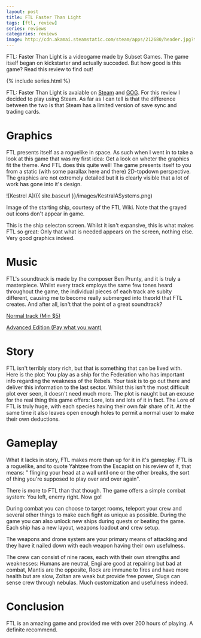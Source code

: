 ```yaml
---
layout: post
title: FTL Faster Than Light
tags: [ftl, review]
series: reviews
categories: reviews
image: http://cdn.akamai.steamstatic.com/steam/apps/212680/header.jpg?t=1447355877
---
```

FTL: Faster Than Light is a videogame made by Subset Games. The game itself began on kickstarter and actually succeded. But how good is this game? Read this review to find out!

{% include series.html %}

FTL: Faster Than Light is avaiable on [Steam](http://store.steampowered.com/app/212680/) and [GOG](www.gog.com/game/faster_than_light). For this review I decided to play using Steam. As far as I can tell is that the difference between the two is that Steam has a limited version of save sync and trading cards.

Graphics
========
FTL presents itself as a roguelike in space. As such when I went in to take a look at this game that was my first idea: Get a look on wheter the graphics fit the theme. And FTL does this quite well! The game presents itself to you from a static (with some parallax here and there) 2D-topdown perspective. The graphics are not extremely detailed but it is clearly visible that a lot of work has gone into it's design.

![Kestrel A]({{ site.baseurl }}/images/KestralASystems.png)

Image of the starting ship, courtesy of the FTL Wiki. Note that the grayed out icons don't appear in game.

This is the ship selecton screen. Whilst it isn't expansive, this is what makes FTL so great: Only that what is needed appears on the screen, nothing else. Very good graphics indeed.

Music
=====
FTL's soundtrack is made by the composer Ben Prunty, and it is truly a masterpiece. Whilst every track employs the same few tones heard throughout the game, the individual pieces of each track are sublty different, causing me to become really submerged into theorld that FTL creates. And after all, isn't that the point of a great soundtrack?

[Normal track (Min $5)](https://benprunty.bandcamp.com/album/ftl)

[Advanced Edition (Pay what you want)](https://benprunty.bandcamp.com/album/ftl)

Story
=====
FTL isn't terribly story rich, but that is something that can be lived with. Here is the plot: You play as a ship for the Federation who has important info regarding the weakness of the Rebels. Your task is to go out there and deliver this information to the last sector. Whilst  this isn't the most difficult plot ever seen, it doesn't need much more. The plot is naught but an excuse for the real thing this game offers: Lore, lots and lots of it in fact. The Lore of FTL is truly huge, with each species having their own fair share of it. At the same time it also leaves open enough holes to permit a normal user to make their own deductions.

Gameplay
=========
What it lacks in story, FTL makes more than up for it in it's gameplay. FTL is a roguelike, and to quote Yahtzee from the Escapist on his review of it, that means: " flinging your head at a wall until one or the other breaks, the sort of thing you're supposed to play over and over again".

There is more to FTL than that though. The game offers a simple combat system: You left, enemy right. Now go!

During combat you can choose to target rooms, teleport your crew and several other things to make each fight as unique as possible. During the game you can also unlock new ships during quests or beating the game. Each ship has a new layout, weapons loadout and crew setup.

The weapons and drone system are your primary means of attacking and they have it nailed down with each weapon having their own usefulness.

The crew can consist of nine races, each with their own strengths and weaknesses: Humans are neutral, Engi are good at repairing but bad at combat, Mantis are the opposite, Rock are immune to fires and have more health but are slow, Zoltan are weak but provide free power, Slugs can sense crew through nebulas. Much customization and usefulness indeed.

Conclusion
=========
FTL is an amazing game and provided me with over 200 hours of playing. A definite recommend.
